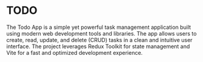 # TODO
The Todo App is a simple yet powerful task management application built using modern web development tools and libraries. The app allows users to create, read, update, and delete (CRUD) tasks in a clean and intuitive user interface. The project leverages Redux Toolkit for state management and Vite for a fast and optimized development experience.
